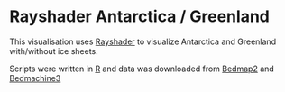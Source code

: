 # Rayshader Antarctica / Greenland

This visualisation uses [Rayshader](https://github.com/tylermorganwall/rayshader) to visualize Antarctica and Greenland with/without ice sheets. 

Scripts were written in [R](https://cran.r-project.org/) and data was downloaded from [Bedmap2](https://www.bas.ac.uk/project/bedmap-2/) and [Bedmachine3](https://sites.uci.edu/morlighem/dataproducts/bedmachine-greenland/)
